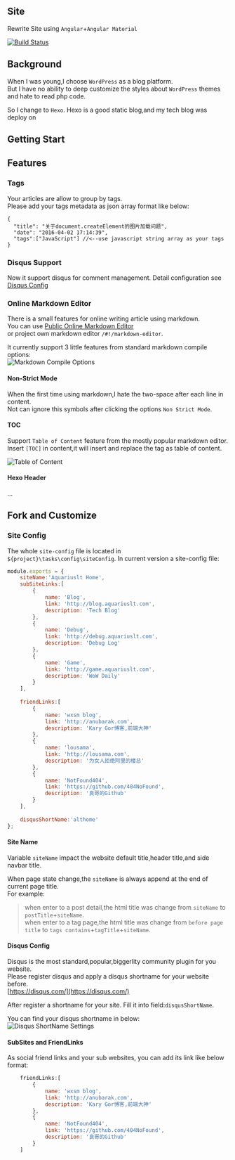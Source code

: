 ## Site
Rewrite Site using `Angular`+`Angular Material`  

[![Build Status](https://travis-ci.org/Aquariuslt/Site.png)](https://travis-ci.org/Aquariuslt/Site)  

## Background
When I was young,I choose `WordPress` as a blog platform.  
But I have no ability to deep customize the styles about `WordPress` themes  
and hate to read php code.

So I change to `Hexo`.
Hexo is a good static blog,and my tech blog was deploy on 

## Getting Start


## Features
### Tags
Your articles are allow to group by tags.  
Please add your tags metadata as json array format like below:  

```
{
  "title": "关于document.createElement的图片加载问题",
  "date": "2016-04-02 17:14:39",
  "tags":["JavaScript"] //<--use javascript string array as your tags
}
```

### Disqus Support
Now it support disqus for comment management.
Detail configuration see [Disqus Config]()

### Online Markdown Editor
There is a small features for online writing article using markdown.  
You can use [Public Online Markdown Editor](http://aquariuslt.com/#!/markdown-editor)  
or project own markdown editor `/#!/markdown-editor`.  

It currently support 3 little features from standard markdown compile options:  
![Markdown Compile Options](https://img.alicdn.com/tfscom/TB1L7ftKFXXXXbJXFXXXXXXXXXX.png)

#### Non-Strict Mode
When the first time using markdown,I hate the two-space after each line in content.  
Not can ignore this symbols after clicking the options `Non Strict Mode`.

#### TOC
Support `Table of Content` feature from the mostly popular markdown editor.  
Insert `[TOC]` in content,it will insert and replace the tag as table of content.    

![Table of Content](https://img.alicdn.com/tfscom/TB1mf_DKFXXXXcVXXXXXXXXXXXX.png)

#### Hexo Header
...





## Fork and Customize
### Site Config
The whole `site-config` file is located in `${project}\tasks\config\siteConfig`.
In current version a site-config file:  

```js
module.exports = {
	siteName:'Aquariuslt Home',
	subSiteLinks:[
		{
			name: 'Blog',
			link: 'http://blog.aquariuslt.com',
			description: 'Tech Blog'
		},
		{
			name: 'Debug',
			link: 'http://debug.aquariuslt.com',
			description: 'Debug Log'
		},
		{
			name: 'Game',
			link: 'http://game.aquariuslt.com',
			description: 'WoW Daily'
		}
	],
	
	friendLinks:[
		{
			name: 'wxsm blog',
			link: 'http://anubarak.com',
			description: 'Kary Gor博客,前端大神'
		},
		{
			name: 'lousama',
			link: 'http://lousama.com',
			description: '为女人拒绝阿里的楼总'
		},
		{
			name: 'NotFound404',
			link: 'https://github.com/404NoFound',
			description: '良哥的Github'
		}
	],
	
	disqusShortName:'althome'
};

```
#### Site Name
Variable `siteName` impact the website default title,header title,and side navbar title.

When page state change,the `siteName` is always append at the end of current page title.  
For example:
> when enter to a post detail,the html title was change from `siteName` to `postTitle`+`siteName`.  
> when enter to a tag page,the html title was change from `before page title` to `tags contains`+`tagTitle`+`siteName`.

#### Disqus Config
Disqus is the most standard,popular,biggerlity community plugin for you website.  
Please register disqus and apply a disqus shortname for your website before.  
[https://disqus.com/](https://disqus.com/)  


After register a shortname for your site.
Fill it into field:`disqusShortName`.  

You can find your disqus shortname in below:  
![Disqus ShortName Settings](https://img.alicdn.com/tfscom/TB1BenBKFXXXXatXpXXXXXXXXXX.png)


#### SubSites and FriendLinks
As social friend links and your sub websites, you can add its link like below format:  
```js
	friendLinks:[
		{
			name: 'wxsm blog',
			link: 'http://anubarak.com',
			description: 'Kary Gor博客,前端大神'
		},
		{
			name: 'NotFound404',
			link: 'https://github.com/404NoFound',
			description: '良哥的Github'
		}
	]
```

